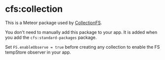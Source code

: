 cfs:collection
=========================

This is a Meteor package used by
[CollectionFS](https://github.com/CollectionFS/Meteor-CollectionFS).

You don't need to manually add this package to your app. It is added when you
add the `cfs:standard-packages` package.

Set `FS.enableObserve = true` before creating any collection to enable the FS tempStore observer in your app.